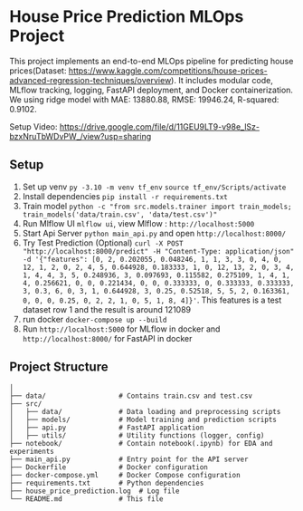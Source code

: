 # House Price Prediction MLOps Project

This project implements an end-to-end MLOps pipeline for predicting house prices(Dataset: https://www.kaggle.com/competitions/house-prices-advanced-regression-techniques/overview). It includes modular code, MLflow tracking, logging, FastAPI deployment, and Docker containerization. We using ridge model with MAE: 13880.88, RMSE: 19946.24, R-squared: 0.9102.

Setup Video: https://drive.google.com/file/d/11GEU9LT9-v98e_lSz-bzxNruTbWDvPW_/view?usp=sharing

## Setup
1. Set up venv `py -3.10 -m venv tf_env` 
`source tf_env/Scripts/activate`
2. Install dependencies `pip install -r requirements.txt`
3. Train model `python -c "from src.models.trainer import train_models; train_models('data/train.csv', 'data/test.csv')"`
4. Run Mlflow UI `mlflow ui`, view Mlflow : `http://localhost:5000`
5. Start Api Server `python main_api.py` and open `http://localhost:8000/`
6. Try Test Prediction (Optional) `curl -X POST "http://localhost:8000/predict" -H "Content-Type: application/json" -d '{"features": [0, 2, 0.202055, 0.048246, 1, 1, 3, 3, 0, 4, 0, 12, 1, 2, 0, 2, 4, 5, 0.644928, 0.183333, 1, 0, 12, 13, 2, 0, 3, 4, 1, 4, 4, 3, 5, 0.248936, 3, 0.097693, 0.115582, 0.275109, 1, 4, 1, 4, 0.256621, 0, 0, 0.221434, 0, 0, 0.333333, 0, 0.333333, 0.333333, 3, 0.3, 6, 0, 3, 1, 0.644928, 3, 0.25, 0.52518, 5, 5, 2, 0.163361, 0, 0, 0, 0.25, 0, 2, 2, 1, 0, 5, 1, 8, 4]}'`. This features is a test dataset row 1 and the result is around 121089
7. run docker `docker-compose up --build`
8. Run `http://localhost:5000` for MLflow in docker and `http://localhost:8000/` for FastAPI in docker

## Project Structure
```
│
├── data/                  # Contains train.csv and test.csv
├── src/
│   ├── data/              # Data loading and preprocessing scripts
│   ├── models/            # Model training and prediction scripts
│   ├── api.py             # FastAPI application
│   ├── utils/             # Utility functions (logger, config)
├── notebook/              # Contain notebook(.ipynb) for EDA and experiments
├── main_api.py            # Entry point for the API server
├── Dockerfile             # Docker configuration
├── docker-compose.yml     # Docker Compose configuration
├── requirements.txt       # Python dependencies
├── house_price_prediction.log  # Log file
└── README.md              # This file
```





